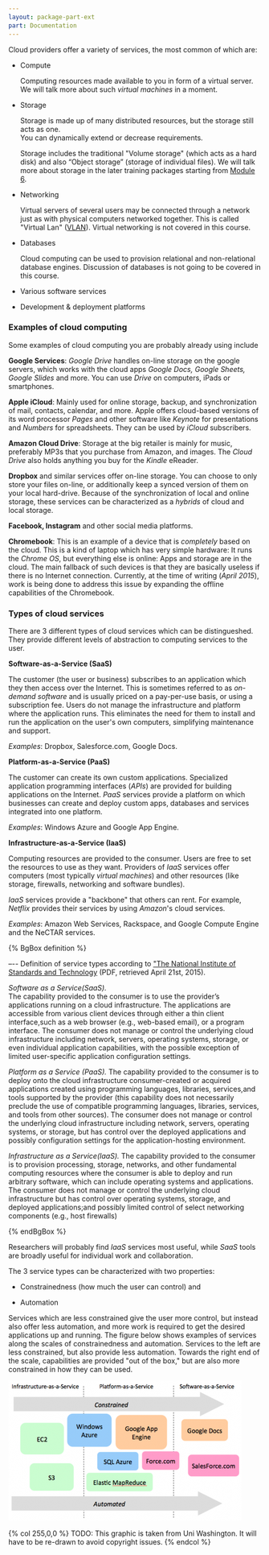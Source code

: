 ```yaml
---
layout: package-part-ext
part: Documentation 
---
```


Cloud providers offer a variety of services, the most common of which are:

* Compute

    Computing resources made available to you in form of a virtual server. 
We will talk more about such *virtual machines* in a moment.

* Storage

    Storage is made up of many distributed resources, but the storage still acts as one.		
You can dynamically extend or decrease requirements.

    Storage includes the traditional "Volume storage" (which acts as a hard disk) and also “Object storage” (storage of individual files). 
We will talk more about storage in the later training packages starting from [Module 6](/package06).

* Networking

    Virtual servers of several users may be connected through a network just as with physical computers networked together.
This is called "Virtual Lan" ([VLAN](http://en.wikipedia.org/wiki/Virtual_LAN)). 
Virtual networking is not covered in this course.

* Databases

    Cloud computing can be used to provision relational and non-relational database engines. 
Discussion of databases is not going to be covered in this course.

<!--
* Administration and security

    * Identity management	

    * Access control

    * Monitoring & logs

    * and more..
-->

* Various software services

* Development & deployment platforms


### Examples of cloud computing

Some examples of cloud computing you are probably already using include

**Google Services**: *Google Drive* handles on-line storage on the google servers, which works with the cloud apps *Google Docs, Google Sheets, Google Slides* and more. You can use *Drive* on computers, iPads or smartphones.

**Apple iCloud**: Mainly used for online storage, backup, and synchronization of mail, contacts, calendar, and more. Apple offers cloud-based versions of its word processor *Pages* and other software like *Keynote* for presentations and *Numbers* for spreadsheets. They can be used by *iCloud* subscribers.

**Amazon Cloud Drive**: Storage at the big retailer is mainly for music, preferably MP3s that you purchase from Amazon, and images. The *Cloud Drive* also holds anything you buy for the *Kindle* eReader.

**Dropbox** and similar services offer on-line storage. You can choose to only store your files on-line, or additionally keep a synced version of them on your local hard-drive. Because of the synchronization of local and online storage, these services can be characterized as a *hybrids* of cloud and local storage.

**Facebook, Instagram** and other social media platforms.

**Chromebook**: This is an example of a device that is *completely* based on the cloud. This is a kind of laptop which has very simple hardware: It runs the *Chrome OS*, but everything else is online: Apps and storage are in the cloud. The main fallback of such devices is that they are basically useless if there is no Internet connection. Currently, at the time of writing (*April 2015*), work is being done to address this issue by expanding the offline capabilities of the Chromebook.

### Types of cloud services

There are 3 different types of cloud services which can be distingueshed. They provide different levels of abstraction to computing services to the user.


**Software-as-a-Service (SaaS)**

The customer (the user or business) subscribes to an application which they then access over the Internet. This is sometimes referred to as *on-demand software* and is usually priced on a pay-per-use basis, or using a subscription fee. Users do not manage the infrastructure and platform where the application runs. This eliminates the need for them to install and run the application on the user's own computers, simplifying maintenance and support.

*Examples*: Dropbox, Salesforce.com, Google Docs.


**Platform-as-a-Service (PaaS)**

The customer can create its own custom applications. Specialized application programming interfaces (*APIs*) are provided for building applications on the Internet. *PaaS* services provide a platform on which businesses can create and deploy custom apps, databases and services integrated into one platform. 

*Examples*: Windows Azure and Google App Engine.

**Infrastructure-as-a-Service (IaaS)**

Computing resources are provided to the consumer. Users are free to set the resources to use as they want. Providers of *IaaS* services offer computers (most typically *virtual machines*) and other resources (like storage, firewalls, networking and software bundles).

*IaaS* services provide a "backbone" that others can rent. For example, *Netflix* provides their services by using *Amazon*'s cloud services.


*Examples*: Amazon Web Services, Rackspace, and Google Compute Engine and the NeCTAR services.


{% BgBox definition %}

–-- Definition of service types according to [ "The National Institute of Standards and Technology](http://csrc.nist.gov/publications/nistpubs/800-145/SP800-145.pdf) (PDF, retrieved April 21st, 2015).

*Software as a Service(SaaS).*  
The capability provided to the consumer is to use the provider’s applications running on a cloud infrastructure. The applications are accessible from various client devices through either a thin client interface,such as a web browser (e.g., web-based email), or a program interface. The consumer does not manage or control the underlying cloud infrastructure including network, servers, operating systems, storage, or even individual application capabilities, with the possible exception of limited user-specific application configuration settings.

*Platform as a Service (PaaS).* 
The capability provided to the consumer is to deploy onto the cloud infrastructure consumer-created or acquired applications created using programming languages, libraries, services,and tools supported by the provider (this capability does not necessarily preclude the use of compatible programming languages, libraries, services, and tools from other sources). The consumer does not manage or control the underlying cloud infrastructure including network, servers, operating systems, or storage, but has control over the deployed applications and possibly configuration settings for the application-hosting environment. 

*Infrastructure as a Service(IaaS).* 
The capability provided to the consumer is to provision processing, storage, networks, and other fundamental computing resources where the consumer is able to deploy and run arbitrary software, which can include operating systems and applications. The consumer does not manage or control the underlying cloud infrastructure but has control over operating systems, storage, and deployed applications;and possibly limited control of select networking components (e.g., host firewalls) 

{% endBgBox %}




Researchers will probably find *IaaS* services most useful, while *SaaS* tools are broadly useful for individual work and collaboration. 

The 3 service types can be characterized with two properties: 

* Constrainedness (how much the user can control) and 

* Automation 

Services which are less constrained give the user more control, but instead also offer less automation, and more work is required to get the desired applications up and running. The figure below shows examples of services along the scales of constrainedness and automation. Services to the left are less constrained, but also provide less automation. Towards the right end of the scale, capabilities are provided "out of the box," but are also more constrained in how they can be used.

![Constrainedness and Automation of service types](images/serviceTypesConstrainedness.png)

{% col 255,0,0 %} 
TODO: This graphic is taken from Uni Washington. It will have to be re-drawn to avoid copyright issues. 
{% endcol %}





